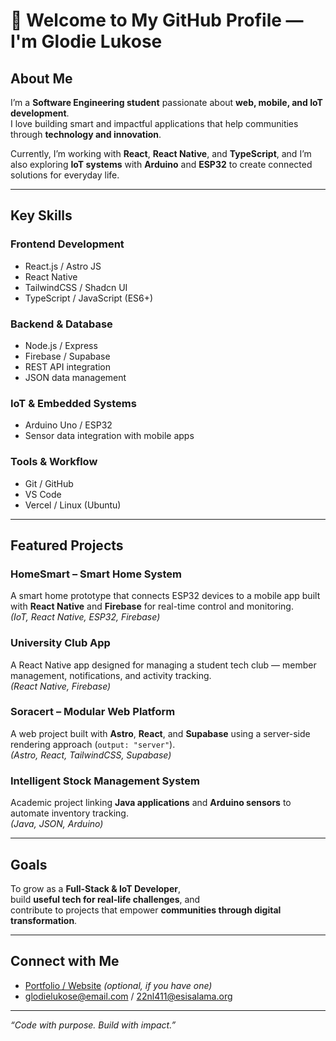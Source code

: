 # 👋 Welcome to My GitHub Profile — I'm Glodie Lukose

## About Me

I’m a **Software Engineering student** passionate about **web, mobile, and IoT development**.  
I love building smart and impactful applications that help communities through **technology and innovation**.  

Currently, I’m working with **React**, **React Native**, and **TypeScript**, and I’m also exploring **IoT systems** with **Arduino** and **ESP32** to create connected solutions for everyday life.

---

## Key Skills

### Frontend Development
- React.js / Astro JS 
- React Native  
- TailwindCSS / Shadcn UI  
- TypeScript / JavaScript (ES6+)

### Backend & Database
- Node.js / Express  
- Firebase / Supabase  
- REST API integration  
- JSON data management

### IoT & Embedded Systems
- Arduino Uno / ESP32  
- Sensor data integration with mobile apps

### Tools & Workflow
- Git / GitHub  
- VS Code  
- Vercel / Linux (Ubuntu)
  
---

## Featured Projects

### **HomeSmart – Smart Home System**
A smart home prototype that connects ESP32 devices to a mobile app built with **React Native** and **Firebase** for real-time control and monitoring.  
*(IoT, React Native, ESP32, Firebase)*  

### **University Club App**
A React Native app designed for managing a student tech club — member management, notifications, and activity tracking.  
*(React Native, Firebase)*  

### **Soracert – Modular Web Platform**
A web project built with **Astro**, **React**, and **Supabase** using a server-side rendering approach (`output: "server"`).  
*(Astro, React, TailwindCSS, Supabase)*  

### **Intelligent Stock Management System**
Academic project linking **Java applications** and **Arduino sensors** to automate inventory tracking.  
*(Java, JSON, Arduino)*  

---

## Goals

To grow as a **Full-Stack & IoT Developer**,  
build **useful tech for real-life challenges**, and  
contribute to projects that empower **communities through digital transformation**.

---

## Connect with Me
 
- [Portfolio / Website](https://glodielukose.vercel.app/) *(optional, if you have one)*  
- glodielukose@email.com / 22nl411@esisalama.org  

---

*“Code with purpose. Build with impact.”*  

